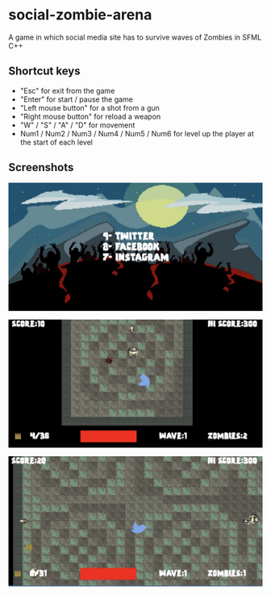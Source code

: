 # social-zombie-arena
A game in which social media site has to survive waves of Zombies in SFML C++

Shortcut keys
--------
- "Esc" for exit from the game
- "Enter" for start / pause the game
- "Left mouse button" for a shot from a gun
- "Right mouse button" for reload a weapon
- "W" / "S" / "A" / "D"  for movement
- Num1 / Num2 / Num3 / Num4 / Num5 / Num6 for level up the player at the start of each level

Screenshots
-----------
<p align="center">
  <img src="screenshot_1.jpg"/>
</p>
<p align="center">
  <img src="screenshot_2.jpg"/>
</p>
<p align="center">
  <img src="screenshot_3.jpg"/>
</p>

